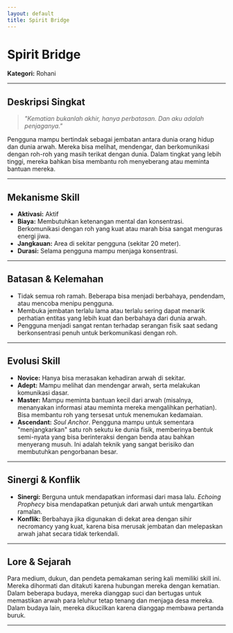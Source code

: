 ```yaml
---
layout: default
title: Spirit Bridge
---
```

# Spirit Bridge

**Kategori:** Rohani

---

## Deskripsi Singkat
> *"Kematian bukanlah akhir, hanya perbatasan. Dan aku adalah penjaganya."*

Pengguna mampu bertindak sebagai jembatan antara dunia orang hidup dan dunia arwah. Mereka bisa melihat, mendengar, dan berkomunikasi dengan roh-roh yang masih terikat dengan dunia. Dalam tingkat yang lebih tinggi, mereka bahkan bisa membantu roh menyeberang atau meminta bantuan mereka.

---

## Mekanisme Skill
*   **Aktivasi:** Aktif
*   **Biaya:** Membutuhkan ketenangan mental dan konsentrasi. Berkomunikasi dengan roh yang kuat atau marah bisa sangat menguras energi jiwa.
*   **Jangkauan:** Area di sekitar pengguna (sekitar 20 meter).
*   **Durasi:** Selama pengguna mampu menjaga konsentrasi.

---

## Batasan & Kelemahan
*   Tidak semua roh ramah. Beberapa bisa menjadi berbahaya, pendendam, atau mencoba menipu pengguna.
*   Membuka jembatan terlalu lama atau terlalu sering dapat menarik perhatian entitas yang lebih kuat dan berbahaya dari dunia arwah.
*   Pengguna menjadi sangat rentan terhadap serangan fisik saat sedang berkonsentrasi penuh untuk berkomunikasi dengan roh.

---

## Evolusi Skill
*   **Novice:** Hanya bisa merasakan kehadiran arwah di sekitar.
*   **Adept:** Mampu melihat dan mendengar arwah, serta melakukan komunikasi dasar.
*   **Master:** Mampu meminta bantuan kecil dari arwah (misalnya, menanyakan informasi atau meminta mereka mengalihkan perhatian). Bisa membantu roh yang tersesat untuk menemukan kedamaian.
*   **Ascendant:** *Soul Anchor*. Pengguna mampu untuk sementara "menjangkarkan" satu roh sekutu ke dunia fisik, memberinya bentuk semi-nyata yang bisa berinteraksi dengan benda atau bahkan menyerang musuh. Ini adalah teknik yang sangat berisiko dan membutuhkan pengorbanan besar.

---

## Sinergi & Konflik
*   **Sinergi:** Berguna untuk mendapatkan informasi dari masa lalu. *Echoing Prophecy* bisa mendapatkan petunjuk dari arwah untuk mengartikan ramalan.
*   **Konflik:** Berbahaya jika digunakan di dekat area dengan sihir necromancy yang kuat, karena bisa merusak jembatan dan melepaskan arwah jahat secara tidak terkendali.

---

## Lore & Sejarah
Para medium, dukun, dan pendeta pemakaman sering kali memiliki skill ini. Mereka dihormati dan ditakuti karena hubungan mereka dengan kematian. Dalam beberapa budaya, mereka dianggap suci dan bertugas untuk memastikan arwah para leluhur tetap tenang dan menjaga desa mereka. Dalam budaya lain, mereka dikucilkan karena dianggap membawa pertanda buruk.

---